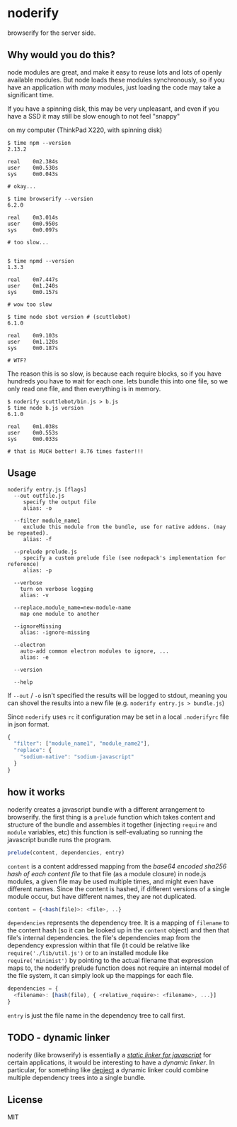 # noderify

browserify for the server side.

## Why would you do this?

node modules are great,
and make it easy to reuse lots and lots of openly available modules.
But node loads these modules synchronously, so if you have an application
with _many_ modules, just loading the code may take a significant time.

If you have a spinning disk, this may be very unpleasant,
and even if you have a SSD it may still be slow enough to not feel "snappy"

on my computer (ThinkPad X220, with spinning disk)

```
$ time npm --version
2.13.2

real    0m2.384s
user    0m0.530s
sys     0m0.043s

# okay...

$ time browserify --version
6.2.0

real    0m3.014s
user    0m0.950s
sys     0m0.097s

# too slow...


$ time npmd --version
1.3.3

real    0m7.447s
user    0m1.240s
sys     0m0.157s

# wow too slow

$ time node sbot version # (scuttlebot)
6.1.0

real    0m9.103s
user    0m1.120s
sys     0m0.187s

# WTF?

```

The reason this is so slow, is because each require blocks,
so if you have hundreds you have to wait for each one.
lets bundle this into one file, so we only read one file, and
then everything is in memory.

```
$ noderify scuttlebot/bin.js > b.js
$ time node b.js version
6.1.0

real    0m1.038s
user    0m0.553s
sys     0m0.033s

# that is MUCH better! 8.76 times faster!!!
```

## Usage

```
noderify entry.js [flags]
  --out outfile.js
     specify the output file
     alias: -o
     
  --filter module_name1           
     exclude this module from the bundle, use for native addons. (may be repeated).
     alias: -f
     
  --prelude prelude.js
     specify a custom prelude file (see nodepack's implementation for reference)
     alias: -p

  --verbose
    turn on verbose logging
    alias: -v
                        
  --replace.module_name=new-module-name
    map one module to another
    
  --ignoreMissing
    alias: -ignore-missing
    
  --electron
    auto-add common electron modules to ignore, ...
    alias: -e
  
  --version
  
  --help
```

If `--out` / `-o` isn't specified the results will be logged to stdout, meaning you can shovel the results into a new file (e.g. `noderify entry.js > bundle.js`)

Since `noderify` uses `rc` it configuration may be set in a local `.noderifyrc` file in json format.

``` js
{
  "filter": ["module_name1", "module_name2"],
  "replace": {
    "sodium-native": "sodium-javascript"
  }
}

```

## how it works

noderify creates a javascript bundle with a different arrangement to browserify.
the first thing is a `prelude` function which takes content and structure
of the bundle and assembles it together (injecting `require` and `module` variables, etc)
this function is self-evaluating so running the javascript bundle runs the program.

``` js
prelude(content, dependencies, entry)
```

`content` is a content addressed mapping from the _base64 encoded sha256 hash of each content file_ to that file (as a module closure)
in node.js modules, a given file may be used multiple times,
and might even have different names. Since the content is hashed,
if different versions of a single module occur, but have different names,
they are not duplicated.

``` js
content = {<hash(file)>: <file>, ..}
```

`dependencies` represents the dependency tree. It is a mapping of
`filename` to the content hash (so it can be looked up in the `content` object)
and then that file's internal dependencies. the file's dependencies
map from the dependency expression within that file (it could be relative
like `require('./lib/util.js')` or to an installed module like `require('minimist')`
by pointing to the actual filename that expression maps to, the noderify
prelude function does not require an internal model of the file system,
it can simply look up the mappings for each file.

``` js
dependencies = {
  <filename>: [hash(file), { <relative_require>: <filename>, ...}]
}
```

`entry` is just the file name in the dependency tree to call first.

## TODO - dynamic linker

noderify (like browserify) is essentially a [_static linker for javascript_](https://en.wikipedia.org/wiki/Static_library)
for certain applications, it would be interesting to have a _dynamic linker_.
In particular, for something like [depject](https://github.com/dominictarr/depject)
a dynamic linker could combine multiple dependency trees into a single bundle.

## License

MIT



